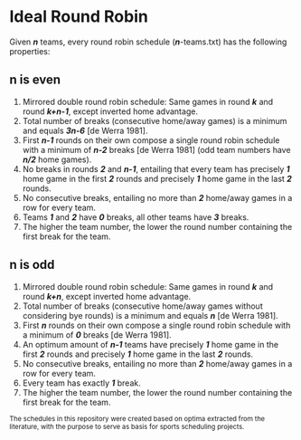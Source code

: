 # Ideal Round Robin
Given ***n*** teams, every round robin schedule (***n***-teams.txt) has the following properties:

## n is even

1. Mirrored double round robin schedule: Same games in round ***k*** and round ***k+n-1***, except inverted home advantage.
1. Total number of breaks (consecutive home/away games) is a minimum and equals ***3n-6*** [de Werra 1981].
1. First ***n-1*** rounds on their own compose a single round robin schedule with a minimum of ***n-2*** breaks [de Werra 1981] (odd team numbers have ***n/2*** home games).
1. No breaks in rounds ***2*** and ***n-1***, entailing that every team has precisely ***1*** home game in the first ***2*** rounds and precisely ***1*** home game in the last ***2*** rounds.
1. No consecutive breaks, entailing no more than ***2*** home/away games in a row for every team.
1. Teams ***1*** and ***2*** have ***0*** breaks, all other teams have ***3*** breaks.
1. The higher the team number, the lower the round number containing the first break for the team.

## n is odd

1. Mirrored double round robin schedule: Same games in round ***k*** and round ***k+n***, except inverted home advantage.
1. Total number of breaks (consecutive home/away games without considering bye rounds) is a minimum and equals ***n*** [de Werra 1981].
1. First ***n*** rounds on their own compose a single round robin schedule with a minimum of ***0*** breaks [de Werra 1981].
1. An optimum amount of ***n-1*** teams have precisely ***1*** home game in the first ***2*** rounds and precisely ***1*** home game in the last ***2*** rounds.
1. No consecutive breaks, entailing no more than ***2*** home/away games in a row for every team.
1. Every team has exactly ***1*** break.
1. The higher the team number, the lower the round number containing the first break for the team.

<sub>The schedules in this repository were created based on optima extracted from the literature, with the purpose to serve as basis for sports scheduling projects.</sub>
